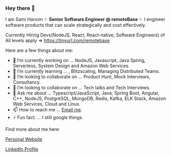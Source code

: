 ### Hey there 👋
I am Sami Haroon ✨ **Senior Software Engineer @ remoteBase** ✨ I engineer software products that can scale strategically and cost effectively.

Currently Hiring Devs(NodeJS, React, React-native, Software Engineers) of All levels apply => https://tinyurl.com/remotebase 

Here are a few things about me:

- 🔭 I’m currently working on ... NodeJS, Javascript, Java Spring, Serverless, System Design and Amazon Web Services.
- 🌱 I’m currently learning ... , Blitzscaling, Managing Distributed Teams.
- 👯 I’m looking to collaborate on ... Product Hunt, Mock Interviews, Consultancy. 
- 🤔 I’m looking to collaborate on ... Tech talks and Tech Interviews.
- 💬 Ask me about ... Typescript/JavaScript, Java, Spring Boot, Angular, C++, NodeJS, PostgreSQL, MongoDB, Redis, Kafka, ELK Stack, Amazon Web Services, Cloud and Linux.
- 📫 How to reach me ... [Email me](https://samiharoon.com/#contact).
- ⚡ Fun fact: ... I still google things.

Find more about me here:

[Personal Website](https://www.samiharoon.com)

[LinkedIn Profile](https://www.linkedin.com/in/samihk)

